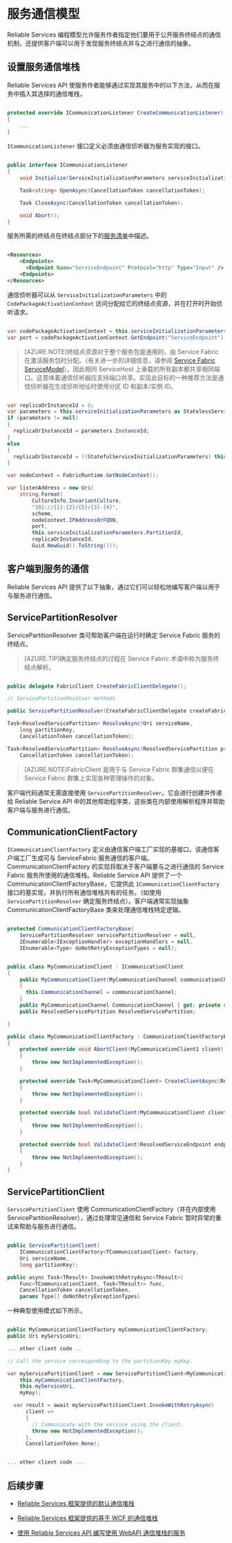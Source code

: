 <properties
   pageTitle="服务通信模型概述"
   description="本文介绍 Reliable Services API 支持的通信模型的基础知识。"
   services="service-fabric"
   documentationCenter=".net"
   authors="BharatNarasimman"
   manager="vipulm"
   editor=""/>

<tags
   ms.service="service-fabric"
   ms.date="08/27/2015"
   wacn.date=""/>

# 服务通信模型

Reliable Services 编程模型允许服务作者指定他们要用于公开服务终结点的通信机制，还提供客户端可以用于发现服务终结点并与之进行通信的抽象。

## 设置服务通信堆栈

Reliable Services API 使服务作者能够通过实现其服务中的以下方法，从而在服务中插入其选择的通信堆栈，

```csharp

protected override ICommunicationListener CreateCommunicationListener()
{
    ...
}

```

`ICommunicationListener` 接口定义必须由通信侦听器为服务实现的接口。

```csharp

public interface ICommunicationListener
{
    void Initialize(ServiceInitializationParameters serviceInitializationParameters);

    Task<string> OpenAsync(CancellationToken cancellationToken);

    Task CloseAsync(CancellationToken cancellationToken);

    void Abort();
}

```
服务所需的终结点在终结点部分下的[服务清单](/documentation/articles/service-fabric-application-model)中描述。

```xml

<Resources>
    <Endpoints>
      <Endpoint Name="ServiceEndpoint" Protocol="http" Type="Input" />
    <Endpoints>
</Resources>

```

通信侦听器可以从 `ServiceInitializationParameters` 中的 `CodePackageActivationContext` 访问分配给它的终结点资源，并在打开时开始侦听请求。

```csharp

var codePackageActivationContext = this.serviceInitializationParameters.CodePackageActivationContext;
var port = codePackageActivationContext.GetEndpoint("ServiceEndpoint").Port;

```

> [AZURE.NOTE]终结点资源对于整个服务包是通用的，由 Service Fabric 在激活服务包时分配。（有关进一步的详细信息，请参阅 [Service Fabric ServiceModel](/documentation/articles/service-fabric-service-model)）。因此相同 ServiceHost 上承载的所有副本都共享相同端口。这意味着通信侦听器应支持端口共享。实现此目标的一种推荐方法是通信侦听器在生成侦听地址时使用分区 ID 和副本/实例 ID。

```csharp

var replicaOrInstanceId = 0;
var parameters = this.serviceInitializationParameters as StatelessServiceInitializationParameters;
if (parameters != null)
{
  replicaOrInstanceId = parameters.InstanceId;
}
else
{
  replicaOrInstanceId = ((StatefulServiceInitializationParameters) this.serviceInitializationParameters).ReplicaId;
}

var nodeContext = FabricRuntime.GetNodeContext();

var listenAddress = new Uri(
    string.Format(
        CultureInfo.InvariantCulture,
        "{0}://{1}:{2}/{5}/{3}-{4}",
        scheme,
        nodeContext.IPAddressOrFQDN,
        port,
        this.serviceInitializationParameters.PartitionId,
        replicaOrInstanceId,
        Guid.NewGuid().ToString()));

```

## 客户端到服务的通信
Reliable Services API 提供了以下抽象，通过它们可以轻松地编写客户端以用于与服务进行通信。

## ServicePartitionResolver
ServicePartitionResolver 类可帮助客户端在运行时确定 Service Fabric 服务的终结点。

> [AZURE.TIP]确定服务终结点的过程在 Service Fabric 术语中称为服务终结点解析。

```csharp

public delegate FabricClient CreateFabricClientDelegate();

// ServicePartitionResolver methods

public ServicePartitionResolver(CreateFabricClientDelegate createFabricClient);

Task<ResolvedServicePartition> ResolveAsync(Uri serviceName,
    long partitionKey,
    CancellationToken cancellationToken);

Task<ResolvedServicePartition> ResolveAsync(ResolvedServicePartition previousRsp,
    CancellationToken cancellationToken);


```
> [AZURE.NOTE]FabricClient 是用于与 Service Fabric 群集通信以便在 Service Fabric 群集上实现各种管理操作的对象。

客户端代码通常无需直接使用 `ServicePartitionResolver`。它会进行创建并传递给 Reliable Service API 中的其他帮助程序类，这些类在内部使用解析程序并帮助客户端与服务进行通信。

## CommunicationClientFactory
`ICommunicationClientFactory` 定义由通信客户端工厂实现的基接口，该通信客户端工厂生成可与 ServiceFabric 服务通信的客户端。CommunicationClientFactory 的实现将取决于客户端要与之进行通信的 Service Fabric 服务所使用的通信堆栈。Reliable Service API 提供了一个 CommunicationClientFactoryBase<TCommunicationClient>，它提供此 `ICommunicationClientFactory` 接口的基实现，并执行所有通信堆栈共有的任务。（如使用 `ServicePartitionResolver` 确定服务终结点）。客户端通常实现抽象 CommunicationClientFactoryBase 类来处理通信堆栈特定逻辑。

```csharp

protected CommunicationClientFactoryBase(
    ServicePartitionResolver servicePartitionResolver = null,
    IEnumerable<IExceptionHandler> exceptionHandlers = null,
    IEnumerable<Type> doNotRetryExceptionTypes = null);


public class MyCommunicationClient : ICommunicationClient
{
    public MyCommunicationClient(MyCommunicationChannel communicationChannel)
    {
      this.CommunicationChannel = communicationChannel;
    }
    public MyCommunicationChannel CommunicationChannel { get; private set; }
    public ResolvedServicePartition ResolvedServicePartition;

}

public class MyCommunicationClientFactory : CommunicationClientFactoryBase<MyCommunicationClient>
{
    protected override void AbortClient(MyCommunicationClient1 client)
    {
        throw new NotImplementedException();
    }

    protected override Task<MyCommunicationClient> CreateClientAsync(ResolvedServiceEndpoint endpoint, CancellationToken cancellationToken)
    {
        throw new NotImplementedException();
    }

    protected override bool ValidateClient(MyCommunicationClient clientChannel)
    {
        throw new NotImplementedException();
    }

    protected override bool ValidateClient(ResolvedServiceEndpoint endpoint, MyCommunicationClient client)
    {
        throw new NotImplementedException();
    }
}

```

## ServicePartitionClient
`ServicePartitionClient` 使用 CommunicationClientFactory（并在内部使用 ServicePartitionResolver），通过处理常见通信和 Service Fabric 暂时异常的重试来帮助与服务进行通信。

```csharp

public ServicePartitionClient(
    ICommunicationClientFactory<TCommunicationClient> factory,
    Uri serviceName,
    long partitionKey);

public async Task<TResult> InvokeWithRetryAsync<TResult>(
    Func<TCommunicationClient, Task<TResult>> func,
    CancellationToken cancellationToken,
    params Type[] doNotRetryExceptionTypes)

```

一种典型使用模式如下所示，

```csharp

public MyCommunicationClientFactory myCommunicationClientFactory;
public Uri myServiceUri;

... other client code ..

// Call the service corresponding to the partitionKey myKey.

var myServicePartitionClient = new ServicePartitionClient<MyCommunicationClient>(
    this.myCommunicationClientFactory,
    this.myServiceUri,
    myKey);

  var result = await myServicePartitionClient.InvokeWithRetryAsync(
      client =>
      {
        // Communicate with the service using the client.
        throw new NotImplementedException();
      },
      CancellationToken.None);


... other client code ...

```

## 后续步骤
* [Reliable Services 框架提供的默认通信堆栈](/documentation/articles/service-fabric-reliable-services-communication-default)

* [Reliable Services 框架提供的基于 WCF 的通信堆栈](/documentation/articles/service-fabric-reliable-services-communication-wcf)

* [使用 Reliable Services API 编写使用 WebAPI 通信堆栈的服务](/documentation/articles/service-fabric-reliable-services-communication-webapi)
 

<!---HONumber=74-->